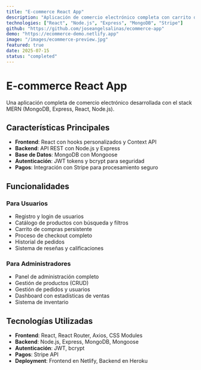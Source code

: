 ```yaml
---
title: "E-commerce React App"
description: "Aplicación de comercio electrónico completa con carrito de compras, pagos y panel de administración"
technologies: ["React", "Node.js", "Express", "MongoDB", "Stripe"]
github: "https://github.com/joseangelsalinas/ecommerce-app"
demo: "https://ecommerce-demo.netlify.app"
image: "/images/ecommerce-preview.jpg"
featured: true
date: 2025-07-15
status: "completed"
---
```


# E-commerce React App

Una aplicación completa de comercio electrónico desarrollada con el stack MERN (MongoDB, Express, React, Node.js).

## Características Principales

- **Frontend**: React con hooks personalizados y Context API
- **Backend**: API REST con Node.js y Express
- **Base de Datos**: MongoDB con Mongoose
- **Autenticación**: JWT tokens y bcrypt para seguridad
- **Pagos**: Integración con Stripe para procesamiento seguro

## Funcionalidades

### Para Usuarios
- Registro y login de usuarios
- Catálogo de productos con búsqueda y filtros
- Carrito de compras persistente
- Proceso de checkout completo
- Historial de pedidos
- Sistema de reseñas y calificaciones

### Para Administradores
- Panel de administración completo
- Gestión de productos (CRUD)
- Gestión de pedidos y usuarios
- Dashboard con estadísticas de ventas
- Sistema de inventario

## Tecnologías Utilizadas

- **Frontend**: React, React Router, Axios, CSS Modules
- **Backend**: Node.js, Express, MongoDB, Mongoose
- **Autenticación**: JWT, bcrypt
- **Pagos**: Stripe API
- **Deployment**: Frontend en Netlify, Backend en Heroku
